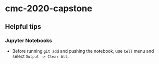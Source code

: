 # cmc-2020-capstone

## Helpful tips

### Jupyter Notebooks

* Before running `git add` and pushing the notebook, use `Cell` menu and select `Output -> Clear All`.

